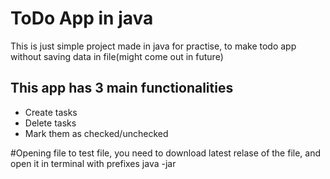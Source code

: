 # ToDo App in  java
This is just simple project made in java for practise, to make todo app without saving data in file(might come out in future)

## This app has 3 main functionalities
* Create tasks
* Delete tasks
* Mark them as checked/unchecked

#Opening file
to test file, you need to download latest relase of the file, and open it in terminal with prefixes java -jar
